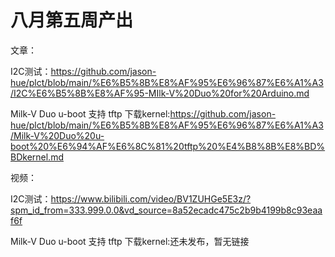 # 八月第五周产出

文章：

I2C测试：https://github.com/jason-hue/plct/blob/main/%E6%B5%8B%E8%AF%95%E6%96%87%E6%A1%A3/I2C%E6%B5%8B%E8%AF%95-MIlk-V%20Duo%20for%20Arduino.md



Milk-V Duo u-boot 支持 tftp 下载kernel:https://github.com/jason-hue/plct/blob/main/%E6%B5%8B%E8%AF%95%E6%96%87%E6%A1%A3/Milk-V%20Duo%20u-boot%20%E6%94%AF%E6%8C%81%20tftp%20%E4%B8%8B%E8%BD%BDkernel.md



视频：

I2C测试：https://www.bilibili.com/video/BV1ZUHGe5E3z/?spm_id_from=333.999.0.0&vd_source=8a52ecadc475c2b9b4199b8c93eaaf6f



Milk-V Duo u-boot 支持 tftp 下载kernel:还未发布，暂无链接